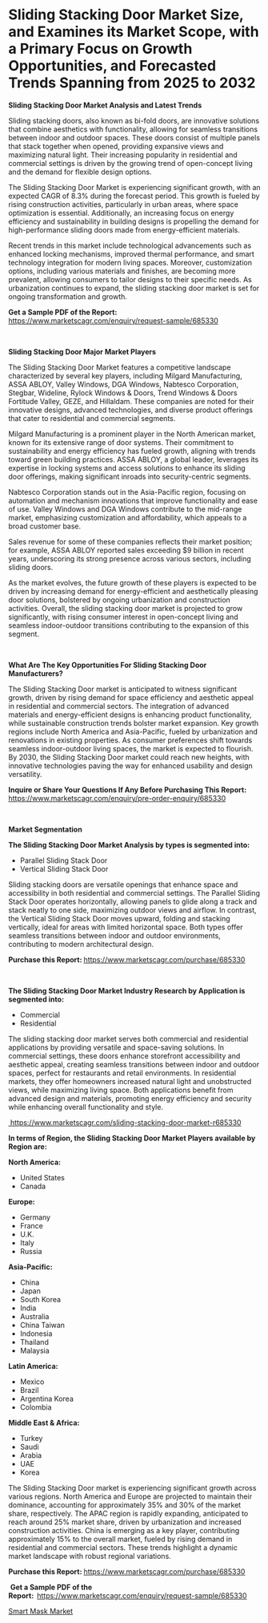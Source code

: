 <p><h1>Sliding Stacking Door Market Size, and Examines its Market Scope, with a Primary Focus on Growth Opportunities, and Forecasted Trends Spanning from 2025 to 2032</h1></p><p><strong>Sliding Stacking Door Market Analysis and Latest Trends</strong></p>
<p><p>Sliding stacking doors, also known as bi-fold doors, are innovative solutions that combine aesthetics with functionality, allowing for seamless transitions between indoor and outdoor spaces. These doors consist of multiple panels that stack together when opened, providing expansive views and maximizing natural light. Their increasing popularity in residential and commercial settings is driven by the growing trend of open-concept living and the demand for flexible design options.</p><p>The Sliding Stacking Door Market is experiencing significant growth, with an expected CAGR of 8.3% during the forecast period. This growth is fueled by rising construction activities, particularly in urban areas, where space optimization is essential. Additionally, an increasing focus on energy efficiency and sustainability in building designs is propelling the demand for high-performance sliding doors made from energy-efficient materials.</p><p>Recent trends in this market include technological advancements such as enhanced locking mechanisms, improved thermal performance, and smart technology integration for modern living spaces. Moreover, customization options, including various materials and finishes, are becoming more prevalent, allowing consumers to tailor designs to their specific needs. As urbanization continues to expand, the sliding stacking door market is set for ongoing transformation and growth.</p></p>
<p><strong>Get a Sample PDF of the Report:&nbsp;</strong> <a href="https://www.marketscagr.com/enquiry/request-sample/685330?utm_campaign=3019&utm_medium=2&utm_source=Github&utm_content=ia&utm_term=27032025&utm_id=sliding-stacking-door">https://www.marketscagr.com/enquiry/request-sample/685330</a></p>
<p>&nbsp;</p>
<p><strong>Sliding Stacking Door Major Market Players</strong></p>
<p><p>The Sliding Stacking Door Market features a competitive landscape characterized by several key players, including Milgard Manufacturing, ASSA ABLOY, Valley Windows, DGA Windows, Nabtesco Corporation, Stegbar, Wideline, Rylock Windows & Doors, Trend Windows & Doors Fortitude Valley, GEZE, and Hillaldam. These companies are noted for their innovative designs, advanced technologies, and diverse product offerings that cater to residential and commercial segments.</p><p>Milgard Manufacturing is a prominent player in the North American market, known for its extensive range of door systems. Their commitment to sustainability and energy efficiency has fueled growth, aligning with trends toward green building practices. ASSA ABLOY, a global leader, leverages its expertise in locking systems and access solutions to enhance its sliding door offerings, making significant inroads into security-centric segments.</p><p>Nabtesco Corporation stands out in the Asia-Pacific region, focusing on automation and mechanism innovations that improve functionality and ease of use. Valley Windows and DGA Windows contribute to the mid-range market, emphasizing customization and affordability, which appeals to a broad customer base.</p><p>Sales revenue for some of these companies reflects their market position; for example, ASSA ABLOY reported sales exceeding $9 billion in recent years, underscoring its strong presence across various sectors, including sliding doors.</p><p>As the market evolves, the future growth of these players is expected to be driven by increasing demand for energy-efficient and aesthetically pleasing door solutions, bolstered by ongoing urbanization and construction activities. Overall, the sliding stacking door market is projected to grow significantly, with rising consumer interest in open-concept living and seamless indoor-outdoor transitions contributing to the expansion of this segment.</p></p>
<p>&nbsp;</p>
<p><strong>What Are The Key Opportunities For Sliding Stacking Door Manufacturers?</strong></p>
<p><p>The Sliding Stacking Door market is anticipated to witness significant growth, driven by rising demand for space efficiency and aesthetic appeal in residential and commercial sectors. The integration of advanced materials and energy-efficient designs is enhancing product functionality, while sustainable construction trends bolster market expansion. Key growth regions include North America and Asia-Pacific, fueled by urbanization and renovations in existing properties. As consumer preferences shift towards seamless indoor-outdoor living spaces, the market is expected to flourish. By 2030, the Sliding Stacking Door market could reach new heights, with innovative technologies paving the way for enhanced usability and design versatility.</p></p>
<p><strong>Inquire or Share Your Questions If Any Before Purchasing This Report:</strong> <a href="https://www.marketscagr.com/enquiry/pre-order-enquiry/685330?utm_campaign=3019&utm_medium=2&utm_source=Github&utm_content=ia&utm_term=27032025&utm_id=sliding-stacking-door">https://www.marketscagr.com/enquiry/pre-order-enquiry/685330</a></p>
<p>&nbsp;</p>
<p><strong>Market Segmentation</strong></p>
<p><strong>The Sliding Stacking Door Market Analysis by types is segmented into:</strong></p>
<p><ul><li>Parallel Sliding Stack Door</li><li>Vertical Sliding Stack Door</li></ul></p>
<p><p>Sliding stacking doors are versatile openings that enhance space and accessibility in both residential and commercial settings. The Parallel Sliding Stack Door operates horizontally, allowing panels to glide along a track and stack neatly to one side, maximizing outdoor views and airflow. In contrast, the Vertical Sliding Stack Door moves upward, folding and stacking vertically, ideal for areas with limited horizontal space. Both types offer seamless transitions between indoor and outdoor environments, contributing to modern architectural design.</p></p>
<p><strong>Purchase this Report:&nbsp;</strong><a href="https://www.marketscagr.com/purchase/685330?utm_campaign=3019&utm_medium=2&utm_source=Github&utm_content=ia&utm_term=27032025&utm_id=sliding-stacking-door">https://www.marketscagr.com/purchase/685330</a></p>
<p>&nbsp;</p>
<p><strong>The Sliding Stacking Door Market Industry Research by Application is segmented into:</strong></p>
<p><ul><li>Commercial</li><li>Residential</li></ul></p>
<p><p>The sliding stacking door market serves both commercial and residential applications by providing versatile and space-saving solutions. In commercial settings, these doors enhance storefront accessibility and aesthetic appeal, creating seamless transitions between indoor and outdoor spaces, perfect for restaurants and retail environments. In residential markets, they offer homeowners increased natural light and unobstructed views, while maximizing living space. Both applications benefit from advanced design and materials, promoting energy efficiency and security while enhancing overall functionality and style.</p></p>
<p><a href="https://www.marketscagr.com/sliding-stacking-door-market-r685330?utm_campaign=3019&utm_medium=2&utm_source=Github&utm_content=ia&utm_term=27032025&utm_id=sliding-stacking-door">&nbsp;https://www.marketscagr.com/sliding-stacking-door-market-r685330</a></p>
<p><strong>In terms of Region, the Sliding Stacking Door Market Players available by Region are:</strong></p>
<p>
    <p> <strong> North America: </strong>
        <ul>
            <li>United States</li>
            <li>Canada</li>
        </ul>
        </p> 
    <p> <strong> Europe: </strong>
        <ul>
            <li>Germany</li>
            <li>France</li>
            <li>U.K.</li>
            <li>Italy</li>
            <li>Russia</li>
        </ul>
        </p> 
    <p> <strong> Asia-Pacific: </strong>
        <ul>
            <li>China</li>
            <li>Japan</li>
            <li>South Korea</li>
            <li>India</li>
            <li>Australia</li>
            <li>China Taiwan</li>
            <li>Indonesia</li>
            <li>Thailand</li>
            <li>Malaysia</li>
        </ul>
        </p> 
    <p> <strong> Latin America: </strong>
        <ul>
            <li>Mexico</li>
            <li>Brazil</li>
            <li>Argentina Korea</li>
            <li>Colombia</li>
        </ul>
        </p> 
    <p> <strong> Middle East & Africa: </strong>
        <ul>
            <li>Turkey</li>
            <li>Saudi</li>
            <li>Arabia</li>
            <li>UAE</li>
            <li>Korea</li>
        </ul>
    </p>
    </p>
<p><p>The Sliding Stacking Door market is experiencing significant growth across various regions. North America and Europe are projected to maintain their dominance, accounting for approximately 35% and 30% of the market share, respectively. The APAC region is rapidly expanding, anticipated to reach around 25% market share, driven by urbanization and increased construction activities. China is emerging as a key player, contributing approximately 15% to the overall market, fueled by rising demand in residential and commercial sectors. These trends highlight a dynamic market landscape with robust regional variations.</p></p>
<p><strong>Purchase this Report: </strong><a href="https://www.marketscagr.com/purchase/685330?utm_campaign=3019&utm_medium=2&utm_source=Github&utm_content=ia&utm_term=27032025&utm_id=sliding-stacking-door">https://www.marketscagr.com/purchase/685330</a></p>
<p>&nbsp;<strong>Get a Sample PDF of the Report:&nbsp;&nbsp;</strong><a href="https://www.marketscagr.com/enquiry/request-sample/685330?utm_campaign=3019&utm_medium=2&utm_source=Github&utm_content=ia&utm_term=27032025&utm_id=sliding-stacking-door">https://www.marketscagr.com/enquiry/request-sample/685330</a></p>
<p><strong></strong></p>
<p><p><a href="https://github.com/ravenecashe/Market-Research-Report-List-1/blob/main/smart-mask-market.md?utm_campaign=3019&utm_medium=2&utm_source=Github&utm_content=ia&utm_term=27032025&utm_id=sliding-stacking-door">Smart Mask Market</a></p></p>